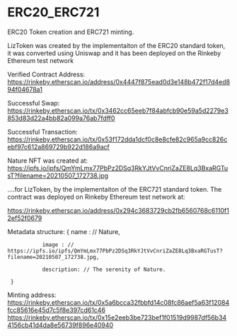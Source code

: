 # ERC20_ERC721
 ERC20 Token creation and ERC721 minting.


LizToken was created by the implementaiton of the ERC20 standard token, it was converted using Uniswap and it has been deployed on the Rinkeby Ethereum test network

Verified Contract Address:
https://rinkeby.etherscan.io/address/0x4447f875ead0d3e148b472f17d4ed894f04678a1

Successful Swap:
https://rinkeby.etherscan.io/tx/0x3462cc65eeb7f84abfcb90e59a5d2279e3853d83d22a4bb82a099a76ab7fdff0

Successful Transaction:
https://rinkeby.etherscan.io/tx/0x53f172dda1dcf0c8e8cfe82c965a9cc826cebf97c612a869729b922d186a9acf


Nature NFT was created at:
https://ipfs.io/ipfs/QmYmLmx77PbPz2DSq3RkYJtVvCnriZaZE8Lq3BxaRGTusT?filename=20210507_172738.jpg 

....for LizToken, by the implementaiton of the ERC721 standard token. The contract was deployed on Rinkeby Ethereum test network at:

https://rinkeby.etherscan.io/address/0x294c3683729cb2fb6560768c6110f12ef52f0679

Metadata structure: {
               name : // Nature,

               image : // https://ipfs.io/ipfs/QmYmLmx77PbPz2DSq3RkYJtVvCnriZaZE8Lq3BxaRGTusT?filename=20210507_172738.jpg,

               description: // The serenity of Nature.

     }

Minting address:
https://rinkeby.etherscan.io/tx/0x5a6bcca32fbbfd14c08fc86aef5a63f12084fcc85616e45d7c5f8e397cd61c46
https://rinkeby.etherscan.io/tx/0x15e2eeb3be723bef1f01519d9987df56b344156cb41d4da8e56739f896e40940     
 
